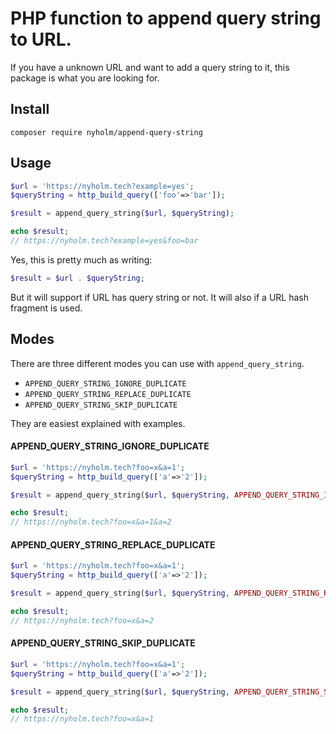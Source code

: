 # PHP function to append query string to URL. 

If you have a unknown URL and want to add a query string to it, 
this package is what you are looking for. 

## Install

```cli
composer require nyholm/append-query-string
```

## Usage

```php
$url = 'https://nyholm.tech?example=yes';
$queryString = http_build_query(['foo'=>'bar']);

$result = append_query_string($url, $queryString);

echo $result;
// https://nyholm.tech?example=yes&foo=bar

```

Yes, this is pretty much as writing: 

```php
$result = $url . $queryString;
```

But it will support if URL has query string or not. It will also if a URL hash
fragment is used. 

## Modes

There are three different modes you can use with `append_query_string`. 

- `APPEND_QUERY_STRING_IGNORE_DUPLICATE`
- `APPEND_QUERY_STRING_REPLACE_DUPLICATE`
- `APPEND_QUERY_STRING_SKIP_DUPLICATE`

They are easiest explained with examples. 

#### APPEND_QUERY_STRING_IGNORE_DUPLICATE
```php
$url = 'https://nyholm.tech?foo=x&a=1';
$queryString = http_build_query(['a'=>'2']);

$result = append_query_string($url, $queryString, APPEND_QUERY_STRING_IGNORE_DUPLICATE);

echo $result;
// https://nyholm.tech?foo=x&a=1&a=2
```

#### APPEND_QUERY_STRING_REPLACE_DUPLICATE

```php
$url = 'https://nyholm.tech?foo=x&a=1';
$queryString = http_build_query(['a'=>'2']);

$result = append_query_string($url, $queryString, APPEND_QUERY_STRING_REPLACE_DUPLICATE);

echo $result;
// https://nyholm.tech?foo=x&a=2
```

#### APPEND_QUERY_STRING_SKIP_DUPLICATE

```php
$url = 'https://nyholm.tech?foo=x&a=1';
$queryString = http_build_query(['a'=>'2']);

$result = append_query_string($url, $queryString, APPEND_QUERY_STRING_SKIP_DUPLICATE);

echo $result;
// https://nyholm.tech?foo=x&a=1
```